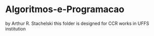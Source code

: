 # Algoritmos-e-Programacao
by Arthur R. Stachelski
this folder is designed for CCR works in UFFS institution
